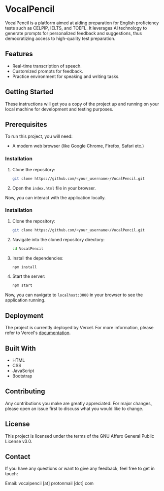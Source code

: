 # VocalPencil

VocalPencil is a platform aimed at aiding preparation for English proficiency tests such as CELPIP, IELTS, and TOEFL. It leverages AI technology to generate prompts for personalized feedback and suggestions, thus democratizing access to high-quality test preparation.

## Features

- Real-time transcription of speech.
- Customized prompts for feedback.
- Practice environment for speaking and writing tasks.

## Getting Started

These instructions will get you a copy of the project up and running on your local machine for development and testing purposes.

## Prerequisites

To run this project, you will need:

- A modern web browser (like Google Chrome, Firefox, Safari etc.)

### Installation

1. Clone the repository:
    ```bash
    git clone https://github.com/<your_username>/VocalPencil.git
    ```

2. Open the `index.html` file in your browser.

Now, you can interact with the application locally.

### Installation

1. Clone the repository:
    ```bash
    git clone https://github.com/<your_username>/VocalPencil.git
    ```

2. Navigate into the cloned repository directory:
    ```bash
    cd VocalPencil
    ```

3. Install the dependencies:
    ```bash
    npm install
    ```

4. Start the server:
    ```bash
    npm start
    ```

Now, you can navigate to `localhost:3000` in your browser to see the application running.

## Deployment

The project is currently deployed by Vercel. For more information, please refer to Vercel's [documentation](https://vercel.com/docs).

## Built With

- HTML
- CSS
- JavaScript
- Bootstrap

## Contributing

Any contributions you make are greatly appreciated. For major changes, please open an issue first to discuss what you would like to change.

## License

This project is licensed under the terms of the GNU Affero General Public License v3.0.

## Contact

If you have any questions or want to give any feedback, feel free to get in touch:

Email: vocalpencil [at] protonmail [dot] com

